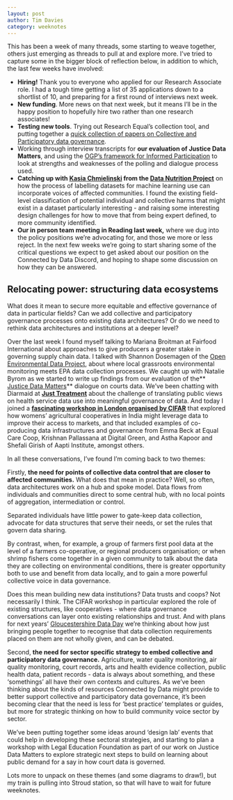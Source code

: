 ```yaml
---
layout: post
author: Tim Davies
category: weeknotes
---
```


This has been a week of many threads, some starting to weave together, others just emerging as threads to pull at and explore more. I’ve tried to capture some in the bigger block of reflection below, in addition to which, the last few weeks have involved:

* **Hiring!** Thank you to everyone who applied for our Research Associate role. I had a tough time getting a list of 35 applications down to a shortlist of 10, and preparing for a first round of interviews next week. 
* **New funding**. More news on that next week, but it means I’ll be in the happy position to hopefully hire two rather than one research associates!
* **Testing new tools**. Trying out Research Equal’s collection tool, and putting together a [quick collection of papers on Collective and Participatory data governance](https://www.researchequals.com/collections/t5xp-wh).
* Working through interview transcripts for **our evaluation of Justice Data Matters**, and using the [OGP’s framework for Informed Participation](https://www.opengovpartnership.org/wp-content/uploads/2019/05/Deliberation_Series_Volume-2_Informed_Participation-Guide.pdf) to look at strengths and weaknesses of the polling and dialogue process used. 
* **Catching up with [Kasia Chmielinski](https://twitter.com/kaschm) from the [Data Nutrition Project](https://datanutrition.org/)** on how the process of labelling datasets for machine learning use can incorporate voices of affected communities. I found the existing field-level classification of potential individual and collective harms that might exist in a dataset particularly interesting - and raising some interesting design challenges for how to move that from being expert defined, to more community identified. 
* **Our in person team meeting in Reading last week,** where we dug into the policy positions we’re advocating for, and those we more or less reject. In the next few weeks we’re going to start sharing some of the critical questions we expect to get asked about our position on the Connected by Data Discord, and hoping to shape some discussion on how they can be answered.


## Relocating power: structuring data ecosystems

What does it mean to secure more equitable and effective governance of data in particular fields? Can we add collective and participatory governance processes onto existing data architectures? Or do we need to rethink data architectures and institutions at a deeper level?

Over the last week I found myself talking to Mariana Broitman at Fairfood International about approaches to give producers a greater stake in governing supply chain data. I talked with Shannon Dosemagen of the [Open Environmental Data Project](https://www.openenvironmentaldata.org/), about where local grassroots environmental monitoring meets EPA data collection processes.  We caught up with Natalie Byrom as we started to write up findings from our evaluation of the**[ Justice Data Matters](https://connectedbydata.org/projects/2022-justice-data-matters-evaluation)** dialogue on courts data. We’ve been chatting with Diarmaid at **[Just Treatment](https://justtreatment.org/)** about the challenge of translating public views on health service data use into meaningful governance of data. And today I joined a **[fascinating workshop in London organised by CIFAR](https://cifar.ca/ai/ai-and-society/cifar-solution-networks/data-communities-for-inclusion/)** that explored how womens’ agricultural cooperatives in India might leverage data to improve their access to markets, and that included examples of co-producing data infrastructures and governance from Emma Beck at Equal Care Coop, Krishnan Pallassana at Digital Green, and Astha Kapoor and Shefali Girish of Aapti Institute, amongst others. 

In all these conversations, I’ve found I’m coming back to two themes:

Firstly, **the need for points of collective data control that are closer to affected communities.** What does that mean in practice? Well, so often, data architectures work on a hub and spoke model. Data flows from individuals and communities direct to some central hub, with no local points of aggregation, intermediation or control.  

Separated individuals have little power to gate-keep data collection, advocate for data structures that serve their needs, or set the rules that govern data sharing.  

By contrast, when, for example, a group of farmers first pool data at the level of a farmers co-operative, or regional producers organisation; or when shrimp fishers come together in a given community to talk about the data they are collecting on environmental conditions, there is greater opportunity both to use and benefit from data locally, and to gain a more powerful collective voice in data governance.  

Does this mean building new data institutions? Data trusts and coops? Not necessarily I think. The CIFAR workshop in particular explored the role of existing structures, like cooperatives - where data governance conversations can layer onto existing relationships and trust. And with plans for next years’ [Gloucestershire Data Day](https://docs.google.com/document/d/1WDWW-zFxTGzdPIzjpgIh5MIdWkinEsbg6Si81KA13S0/edit#) we’re thinking about how just bringing people together to recognise that data collection requirements placed on them are not wholly given, and can be debated.

Second, **the need for sector specific strategy to embed collective and participatory data governance.** Agriculture, water quality monitoring, air quality monitoring, court records, arts and health evidence collection, public health data, patient records - data is always about something, and these ‘somethings’ all have their own contexts and cultures. As we’ve been thinking about the kinds of resources Connected by Data might provide to better support collective and participatory data governance, it’s been becoming clear that the need is less for ‘best practice’ templates or guides, but more for strategic thinking on how to build community voice sector by sector. 

We’ve been putting together some ideas around ‘design lab’ events that could help in developing these sectoral strategies, and starting to plan a workshop with Legal Education Foundation as part of our work on Justice Data Matters to explore strategic next steps to build on learning about public demand for a say in how court data is governed. 

Lots more to unpack on these themes (and some diagrams to draw!), but my train is pulling into Stroud station, so that will have to wait for future weeknotes. 
